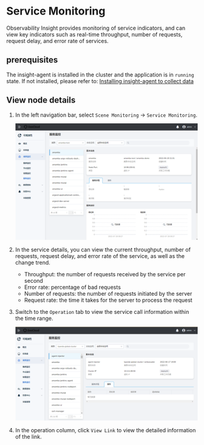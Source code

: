 # Service Monitoring

Observability Insight provides monitoring of service indicators, and can view key indicators such as real-time throughput, number of requests, request delay, and error rate of services.

## prerequisites

The insight-agent is installed in the cluster and the application is in `running` state. If not installed, please refer to: [Installing insight-agent to collect data](../../06UserGuide/01quickstart/installagent.md)

## View node details

1. In the left navigation bar, select `Scene Monitoring` -> `Service Monitoring`.

    ![Service Monitoring](../../images/service01.png)

2. In the service details, you can view the current throughput, number of requests, request delay, and error rate of the service, as well as the change trend.

    - Throughput: the number of requests received by the service per second
    - Error rate: percentage of bad requests
    - Number of requests: the number of requests initiated by the server
    - Request rate: the time it takes for the server to process the request

3. Switch to the `Operation` tab to view the service call information within the time range.

    ![Operation](../../images/service02.png)

4. In the operation column, click `View Link` to view the detailed information of the link.